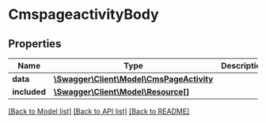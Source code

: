 # CmspageactivityBody

## Properties
Name | Type | Description | Notes
------------ | ------------- | ------------- | -------------
**data** | [**\Swagger\Client\Model\CmsPageActivity**](CmsPageActivity.md) |  | [optional] 
**included** | [**\Swagger\Client\Model\Resource[]**](Resource.md) |  | [optional] 

[[Back to Model list]](../../README.md#documentation-for-models) [[Back to API list]](../../README.md#documentation-for-api-endpoints) [[Back to README]](../../README.md)

